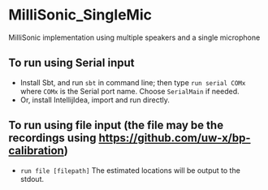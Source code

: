 # MilliSonic_SingleMic
MilliSonic implementation using multiple speakers and a single microphone

## To run using Serial input
* Install Sbt, and run `sbt` in command line; then type `run serial COMx` where `COMx` is the Serial port name. Choose `SerialMain` if needed.
* Or, install IntellijIdea, import and run directly.

## To run using file input (the file may be the recordings using https://github.com/uw-x/bp-calibration)
* `run file [filepath]`
The estimated locations will be output to the stdout. 
